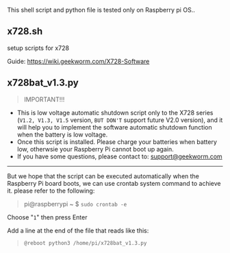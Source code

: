 This shell script and python file is tested only on Raspberry pi OS..
## x728.sh
setup scripts for x728

Guide: https://wiki.geekworm.com/X728-Software

## x728bat_v1.3.py
 >IMPORTANT!!!
 
* This is low voltage automatic shutdown script only to the X728 series (`V1.2, V1.3, V1.5` version, `BUT DON'T` support future V2.0 version), and it will help you to implement the software automatic shutdown function when the battery is low voltage.
* Once this script is installed. Please charge your batteries when battery low, otherwsie your Raspberry Pi cannot boot up again.
* If you have some questions, please contact to: support@geekworm.com
---
But we hope that the script can be executed automatically when the Raspberry Pi board boots, we can use crontab system command to achieve it. please refer to the following:

>pi@raspberrypi ~ $  `sudo crontab -e` 
 
 Choose "`1`" then press Enter

 Add a line at the end of the file that reads like this:
 
>`@reboot python3 /home/pi/x728bat_v1.3.py`
  

